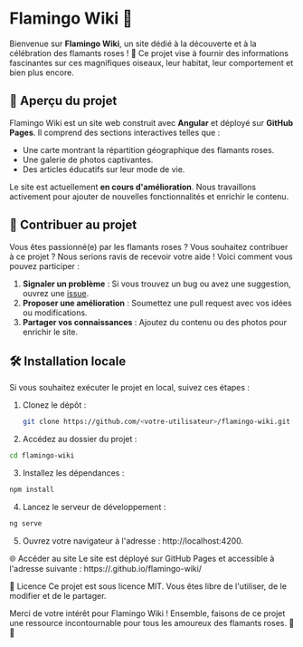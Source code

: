 # Flamingo Wiki 🦩

Bienvenue sur **Flamingo Wiki**, un site dédié à la découverte et à la célébration des flamants roses ! 🌸 Ce projet vise à fournir des informations fascinantes sur ces magnifiques oiseaux, leur habitat, leur comportement et bien plus encore.

## 🚀 Aperçu du projet

Flamingo Wiki est un site web construit avec **Angular** et déployé sur **GitHub Pages**. Il comprend des sections interactives telles que :
- Une carte montrant la répartition géographique des flamants roses.
- Une galerie de photos captivantes.
- Des articles éducatifs sur leur mode de vie.

Le site est actuellement **en cours d'amélioration**. Nous travaillons activement pour ajouter de nouvelles fonctionnalités et enrichir le contenu.

## 🌟 Contribuer au projet

Vous êtes passionné(e) par les flamants roses ? Vous souhaitez contribuer à ce projet ? Nous serions ravis de recevoir votre aide ! Voici comment vous pouvez participer :
1. **Signaler un problème** : Si vous trouvez un bug ou avez une suggestion, ouvrez une [issue](https://github.com/<votre-utilisateur>/flamingo-wiki/issues).
2. **Proposer une amélioration** : Soumettez une pull request avec vos idées ou modifications.
3. **Partager vos connaissances** : Ajoutez du contenu ou des photos pour enrichir le site.

## 🛠️ Installation locale

Si vous souhaitez exécuter le projet en local, suivez ces étapes :

1. Clonez le dépôt :
   ```bash
   git clone https://github.com/<votre-utilisateur>/flamingo-wiki.git
   ```

2. Accédez au dossier du projet :

```bash
cd flamingo-wiki
```

3. Installez les dépendances :

```bash
npm install
```

4. Lancez le serveur de développement :
```bash
ng serve
```

5. Ouvrez votre navigateur à l'adresse : http://localhost:4200.

🌐 Accéder au site
Le site est déployé sur GitHub Pages et accessible à l'adresse suivante : https://<votre-utilisateur>.github.io/flamingo-wiki/

📜 Licence
Ce projet est sous licence MIT. Vous êtes libre de l'utiliser, de le modifier et de le partager.

Merci de votre intérêt pour Flamingo Wiki ! Ensemble, faisons de ce projet une ressource incontournable pour tous les amoureux des flamants roses. 🦩💖

